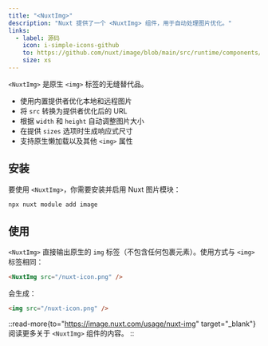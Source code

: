```yaml
---
title: "<NuxtImg>"
description: "Nuxt 提供了一个 <NuxtImg> 组件，用于自动处理图片优化。"
links:
  - label: 源码
    icon: i-simple-icons-github
    to: https://github.com/nuxt/image/blob/main/src/runtime/components/NuxtImg.vue
    size: xs
---
```


`<NuxtImg>` 是原生 `<img>` 标签的无缝替代品。

- 使用内置提供者优化本地和远程图片
- 将 `src` 转换为提供者优化后的 URL
- 根据 `width` 和 `height` 自动调整图片大小
- 在提供 `sizes` 选项时生成响应式尺寸
- 支持原生懒加载以及其他 `<img>` 属性

## 安装

要使用 `<NuxtImg>`，你需要安装并启用 Nuxt 图片模块：

```bash [Terminal]
npx nuxt module add image
```

## 使用

`<NuxtImg>` 直接输出原生的 `img` 标签（不包含任何包裹元素）。使用方式与 `<img>` 标签相同：

```html
<NuxtImg src="/nuxt-icon.png" />
```

会生成：

```html
<img src="/nuxt-icon.png" />
```

::read-more{to="https://image.nuxt.com/usage/nuxt-img" target="_blank"}
阅读更多关于 `<NuxtImg>` 组件的内容。
::